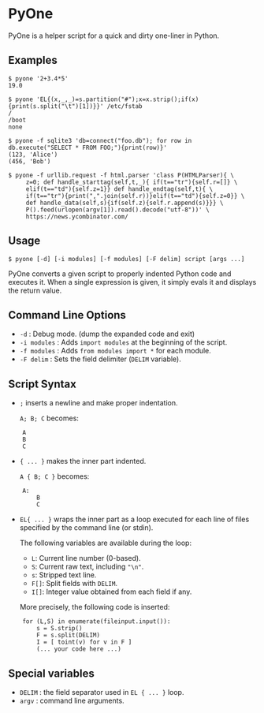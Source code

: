 # PyOne

PyOne is a helper script for a quick and dirty one-liner in Python.

## Examples

    $ pyone '2+3.4*5'
    19.0

    $ pyone 'EL{(x,_,_)=s.partition("#");x=x.strip();if(x){print(s.split("\t")[1])}}' /etc/fstab
    /
    /boot
    none
    
    $ pyone -f sqlite3 'db=connect("foo.db"); for row in db.execute("SELECT * FROM FOO;"){print(row)}'
    (123, 'Alice')
    (456, 'Bob')
    
    $ pyone -f urllib.request -f html.parser 'class P(HTMLParser){ \
         z=0; def handle_starttag(self,t,_){ if(t=="tr"){self.r=[]} \
         elif(t=="td"){self.z=1}} def handle_endtag(self,t){ \
         if(t=="tr"){print(",".join(self.r))}elif(t=="td"){self.z=0}} \
         def handle_data(self,s){if(self.z){self.r.append(s)}}} \
         P().feed(urlopen(argv[1]).read().decode("utf-8"))' \
         https://news.ycombinator.com/

## Usage

    $ pyone [-d] [-i modules] [-f modules] [-F delim] script [args ...]

PyOne converts a given script to properly indented Python code
and executes it. When a single expression is given, it simply
evals it and displays the return value.

## Command Line Options

 * `-d`         : Debug mode. (dump the expanded code and exit)
 * `-i modules` : Adds `import modules` at the beginning of the script.
 * `-f modules` : Adds `from modules import *` for each module.
 * `-F delim` : Sets the field delimiter (`DELIM` variable).

## Script Syntax

 * `;`          inserts a newline and make proper indentation.

   `A; B; C` becomes:
```   
    A
    B
    C
```

 * `{ ... }`    makes the inner part indented.
 
   `A { B; C }` becomes:
```
    A:
        B
        C
```

 * `EL{ ... }`  wraps the inner part as a loop executed for each line
   of files specified by the command line (or stdin).
   
   The following variables are available during the loop:
   
   * `L`:   Current line number (0-based).
   * `S`:   Current raw text, including `"\n"`.
   * `s`:   Stripped text line.
   * `F[]`: Split fields with `DELIM`.
   * `I[]`: Integer value obtained from each field if any.

   More precisely, the following code is inserted:
```
    for (L,S) in enumerate(fileinput.input()):
        s = S.strip()
        F = s.split(DELIM)
        I = [ toint(v) for v in F ]
        (... your code here ...)
```

## Special variables

 * `DELIM` : the field separator used in `EL { ... }` loop.
 * `argv`  : command line arguments.
